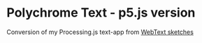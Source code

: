# Polychrome Text - p5.js version

Conversion of my Processing.js text-app from [WebText sketches](https://github.com/MichaelPaulukonis/WebText)

